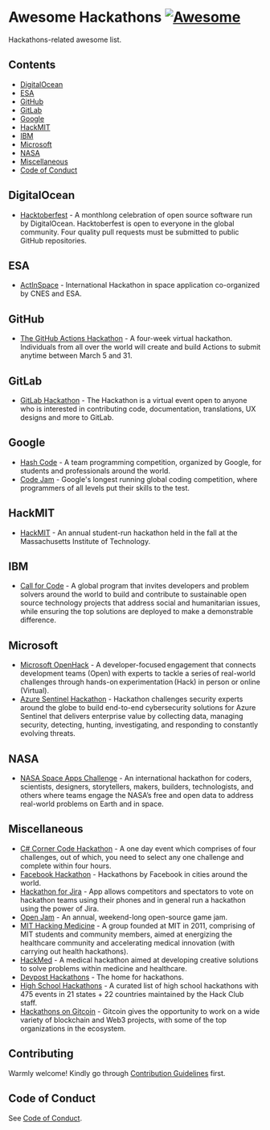 # Awesome Hackathons [![Awesome](https://awesome.re/badge-flat.svg)](https://awesome.re)

Hackathons-related awesome list.

## Contents

* [DigitalOcean](#digitalocean)
* [ESA](#esa)
* [GitHub](#github)
* [GitLab](#gitlab)
* [Google](#google)
* [HackMIT](#hackmit)
* [IBM](#ibm)
* [Microsoft](#microsoft)
* [NASA](#nasa)
* [Miscellaneous](#miscellaneous)
* [Code of Conduct](#code-of-conduct)

## DigitalOcean
* [Hacktoberfest](https://hacktoberfest.digitalocean.com/) - A monthlong celebration of open source software run by DigitalOcean. Hacktoberfest is open to everyone in the global community. Four quality pull requests must be submitted to public GitHub repositories.

## ESA
* [ActInSpace](https://actinspace.org/) - International Hackathon in space application co-organized by CNES and ESA.

## GitHub
* [The GitHub Actions Hackathon](https://www.githubhackathon.com/) - A four-week virtual hackathon. Individuals from all over the world will create and build Actions to submit anytime between March 5 and 31.

## GitLab
* [GitLab Hackathon](https://about.gitlab.com/community/hackathon/) - The Hackathon is a virtual event open to anyone who is interested in contributing code, documentation, translations, UX designs and more to GitLab.

## Google
* [Hash Code](https://codingcompetitions.withgoogle.com/hashcode/) - A team programming competition, organized by Google, for students and professionals around the world.
* [Code Jam](https://codingcompetitions.withgoogle.com/codejam) - Google's longest running global coding competition, where programmers of all levels put their skills to the test.

## HackMIT
* [HackMIT](https://hackmit.org/) - An annual student-run hackathon held in the fall at the Massachusetts Institute of Technology.

## IBM
* [Call for Code](https://developer.ibm.com/callforcode/) - A global program that invites developers and problem solvers around the world to build and contribute to sustainable open source technology projects that address social and humanitarian issues, while ensuring the top solutions are deployed to make a demonstrable difference.

## Microsoft
* [Microsoft OpenHack](https://openhack.microsoft.com/) - A developer-focused engagement that connects development teams (Open) with experts to tackle a series of real-world challenges through hands-on experimentation (Hack) in person or online (Virtual).
* [Azure Sentinel Hackathon](https://techcommunity.microsoft.com/t5/azure-sentinel/join-in-the-azure-sentinel-hackathon-2021/ba-p/2466335) - Hackathon challenges security experts around the globe to build end-to-end cybersecurity solutions for Azure Sentinel that delivers enterprise value by collecting data, managing security, detecting, hunting, investigating, and responding to constantly evolving threats.

## NASA
* [NASA Space Apps Challenge](https://www.spaceappschallenge.org/) - An international hackathon for coders, scientists, designers, storytellers, makers, builders, technologists, and others where teams engage the NASA’s free and open data to address real-world problems on Earth and in space.

## Miscellaneous
* [C# Corner Code Hackathon](https://www.c-sharpcorner.com/events/c-sharp-corner-code-hackathon) - A one day event which comprises of four challenges, out of which, you need to select any one challenge and complete within four hours.
* [Facebook Hackathon](https://www.facebook.com/hackathon) - Hackathons by Facebook in cities around the world.
* [Hackathon for Jira](https://marketplace.atlassian.com/apps/1214757/hackathon-for-jira?tab=overview&hosting=cloud) - App allows competitors and spectators to vote on hackathon teams using their phones and in general run a hackathon using the power of Jira.
* [Open Jam](https://openjam.io/) - An annual, weekend-long open-source game jam.
* [MIT Hacking Medicine](https://hackingmedicine.mit.edu/) - A group founded at MIT in 2011, comprising of MIT students and community members, aimed at energizing the healthcare community and accelerating medical innovation (with carrying out health hackathons).
* [HackMed](https://hackmed.uk/) - A medical hackathon aimed at developing creative solutions to solve problems within medicine and healthcare.
* [Devpost Hackathons](https://devpost.com/hackathons) - The home for hackathons.
* [High School Hackathons](https://hackathons.hackclub.com/) - A curated list of high school hackathons with 475 events in 21 states + 22 countries maintained by the Hack Club staff.
* [Hackathons on Gitcoin](https://gitcoin.co/hackathons) - Gitcoin gives the opportunity to work on a wide variety of blockchain and Web3 projects, with some of the top organizations in the ecosystem.

## Contributing

Warmly welcome! Kindly go through [Contribution Guidelines](CONTRIBUTING.md) first.

## Code of Conduct

See [Code of Conduct](CODE-OF-CONDUCT.md).

